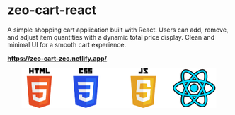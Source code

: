 # zeo-cart-react

A simple shopping cart application built with React. Users can add, remove, and adjust item quantities with a dynamic total price display. Clean and minimal UI for a smooth cart experience.

<strong style="font-weight:bold; display:block; width:100%;">https://zeo-cart-zeo.netlify.app/</strong>

<div style=" display:flex; justify-content: center; margin: 0 auto">
<img src="/public/HTML5_logo_and_wordmark.svg.png" alt="Description" width="80px" >
<img src="/public/CSS-Logo.png" alt="Description" width="130px" >
<img src="/public/JavaScript-Logo-2048x1280.png" alt="Description" width="130px" >
 <img src="/public/react.png" alt="Description" width="100px" >
</div>
